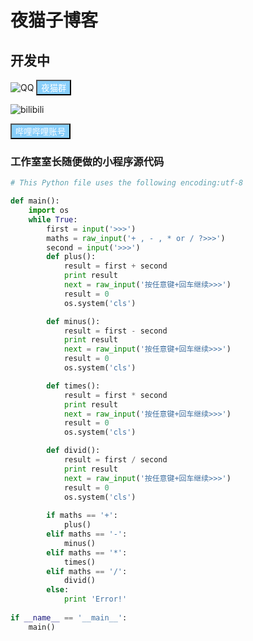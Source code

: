 # 夜猫子博客
## 开发中

![QQ](https://dss2.bdstatic.com/6Ot1bjeh1BF3odCf/it/u=3180122972,1397905770&fm=74&app=80&f=JPEG&size=f121,90?sec=1880279984&t=12ba7cd68ccaf881722e7582ecce5003)
<a href="https://qm.qq.com/cgi-bin/qm/qr?k=ECQtujv6S8rFiZw9CGjL8vwuqOMe58aw&authKey=%2BfjiVc1hQIWcKgotK%2FSfsAdF%2Bsn5fLTebVerT0hDrI8gHDRpNikH55srfbxpkx5%2B">
  <button type="button" class="btn"  style="background-color: #87CEFA;color: #FFFFFF">夜猫群</button>
</a>

![bilibili](https://dss1.baidu.com/6ONXsjip0QIZ8tyhnq/it/u=2810627290,1080409091&fm=58&s=8197C732C535FA313E526557030030BB&bpow=121&bpoh=75)  

<a href="https://space.bilibili.com/296484714">
  <button type="button" class="btn"  style="background-color: #87CEFA;color: #FFFFFF">哔哩哔哩账号</button>
</a>


### 工作室室长随便做的小程序源代码

```python
# This Python file uses the following encoding:utf-8

def main():
	import os
	while True:
		first = input('>>>')
		maths = raw_input('+ , - , * or / ?>>>')
		second = input('>>>')
		def plus():
			result = first + second
			print result
			next = raw_input('按任意键+回车继续>>>')
			result = 0
			os.system('cls')

		def minus():
			result = first - second
			print result
			next = raw_input('按任意键+回车继续>>>')
			result = 0
			os.system('cls')

		def times():
			result = first * second
			print result
			next = raw_input('按任意键+回车继续>>>')
			result = 0
			os.system('cls')

		def divid():
			result = first / second
			print result
			next = raw_input('按任意键+回车继续>>>')
			result = 0
			os.system('cls')
	
		if maths == '+':
			plus()
		elif maths == '-':
			minus()
		elif maths == '*':
			times()
		elif maths == '/':
			divid()
		else:
			print 'Error!'
	
if __name__ == '__main__':
	main()
```
